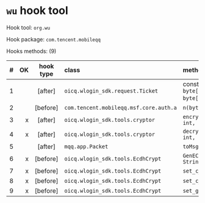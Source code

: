 
# `wu` hook tool

Hook tool: `org.wu`

Hook package: `com.tencent.mobileqq`

Hooks methods: (9)

|  # | OK | hook type | class | method |
| -: | -: | :-------: | :---- | :----- |
|  1 |    | [after]   | `oicq.wlogin_sdk.request.Ticket`       | constructor(`int, byte[], byte[], long, byte[], byte[]`) |
|  2 |    | [before]  | `com.tencent.mobileqq.msf.core.auth.a` | `n(byte[])` |
|  3 |  x | [after]   | `oicq.wlogin_sdk.tools.cryptor`        | `encrypt(byte[], int, int, byte[])` |
|  4 |  x | [after]   | `oicq.wlogin_sdk.tools.cryptor`        | `decrypt(byte[], int, int, byte[])` |
|  5 |    | [after]   | `mqq.app.Packet`                       | `toMsg()` |
|  6 |  x | [before]  | `oicq.wlogin_sdk.tools.EcdhCrypt`      | `GenECDHKeyEx(String, String, String)` |
|  7 |  x | [before]  | `oicq.wlogin_sdk.tools.EcdhCrypt`      | `set_c_pub_key(byte[])` |
|  8 |  x | [before]  | `oicq.wlogin_sdk.tools.EcdhCrypt`      | `set_c_pri_key(byte[])` |
|  9 |  x | [before]  | `oicq.wlogin_sdk.tools.EcdhCrypt`      | `set_g_share_key(byte[])` |
